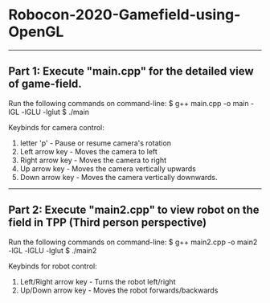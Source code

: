 # Robocon-2020-Gamefield-using-OpenGL

-----------------------------------------------------------------------------------------
Part 1: Execute "main.cpp" for the detailed view of game-field.
-----------------------------------------------------------------------------------------
Run the following commands on command-line:
$ g++ main.cpp -o main -lGL -lGLU -lglut
$ ./main

Keybinds for camera control:

1. letter 'p' - Pause or resume camera's rotation
2. Left arrow key - Moves the camera to left
3. Right arrow key - Moves the camera to right
4. Up arrow key - Moves the camera vertically upwards
5. Down arrow key - Moves the camera vertically downwards.

-----------------------------------------------------------------------------------------
Part 2: Execute "main2.cpp" to view robot on the field in TPP (Third person perspective)
-----------------------------------------------------------------------------------------
Run the following commands on command-line:
$ g++ main2.cpp -o main2 -lGL -lGLU -lglut
$ ./main2

Keybinds for robot control:

1. Left/Right arrow key - Turns the robot left/right
2. Up/Down arrow key - Moves the robot forwards/backwards
